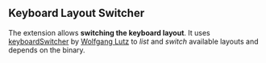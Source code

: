 ## Keyboard Layout Switcher
The extension allows **switching the keyboard layout**. It uses [keyboardSwitcher](https://github.com/Lutzifer/keyboardSwitcher) by [Wolfgang Lutz](https://github.com/Lutzifer) to _list_ and _switch_ available layouts and depends on the binary.